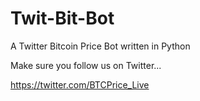 # Twit-Bit-Bot
A Twitter Bitcoin Price Bot written in Python

Make sure you follow us on Twitter...

https://twitter.com/BTCPrice_Live
